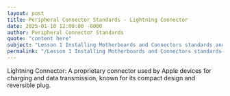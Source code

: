 ```yaml
---
layout: post
title: Peripheral Connector Standards - Lightning Connector
date: 2025-01-10 12:00:00 -0000
author: Peripheral Connector Standards
quote: "content here"
subject: "Lesson 1 Installing Motherboards and Connectors standards and specifications"
permalink: "/Lesson 1 Installing Motherboards and Connectors standards and specifications/Peripheral Connector Standards/Peripheral Connector Standards - Lightning Connector"
---
```


Lightning Connector: A proprietary connector used by Apple devices for charging and data transmission, known for its compact design and reversible plug.
